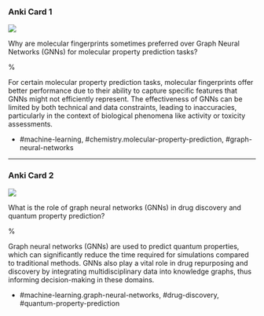 ### Anki Card 1

![](https://cdn.mathpix.com/cropped/2024_05_28_c0bf3ea8d2afef31b3f6g-1.jpg?height=663&width=904&top_left_y=1804&top_left_x=1050)

Why are molecular fingerprints sometimes preferred over Graph Neural Networks (GNNs) for molecular property prediction tasks?

%

For certain molecular property prediction tasks, molecular fingerprints offer better performance due to their ability to capture specific features that GNNs might not efficiently represent. The effectiveness of GNNs can be limited by both technical and data constraints, leading to inaccuracies, particularly in the context of biological phenomena like activity or toxicity assessments. 

- #machine-learning, #chemistry.molecular-property-prediction, #graph-neural-networks

---

### Anki Card 2

![](https://cdn.mathpix.com/cropped/2024_05_28_c0bf3ea8d2afef31b3f6g-1.jpg?height=663&width=904&top_left_y=1804&top_left_x=1050)

What is the role of graph neural networks (GNNs) in drug discovery and quantum property prediction?

%

Graph neural networks (GNNs) are used to predict quantum properties, which can significantly reduce the time required for simulations compared to traditional methods. GNNs also play a vital role in drug repurposing and discovery by integrating multidisciplinary data into knowledge graphs, thus informing decision-making in these domains.

- #machine-learning.graph-neural-networks, #drug-discovery, #quantum-property-prediction